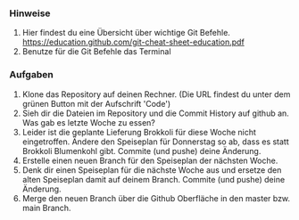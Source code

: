 ### Hinweise

1) Hier findest du eine Übersicht über wichtige Git Befehle.
   https://education.github.com/git-cheat-sheet-education.pdf
2) Benutze für die Git Befehle das Terminal

### Aufgaben

1) Klone das Repository auf deinen Rechner. (Die URL findest du unter dem grünen Button mit der Aufschrift 'Code')
2) Sieh dir die Dateien im Repository und die Commit History auf github an. Was gab es letzte Woche zu essen?
3) Leider ist die geplante Lieferung Brokkoli für diese Woche nicht eingetroffen. Ändere den Speiseplan für Donnerstag so ab, dass es statt Brokkoli Blumenkohl
   gibt. Commite (und pushe) deine Änderung.
4) Erstelle einen neuen Branch für den Speiseplan der nächsten Woche.
5) Denk dir einen Speiseplan für die nächste Woche aus und ersetze den alten Speiseplan damit auf deinem Branch. Commite (und pushe) deine Änderung.
6) Merge den neuen Branch über die Github Oberfläche in den master bzw. main Branch.
